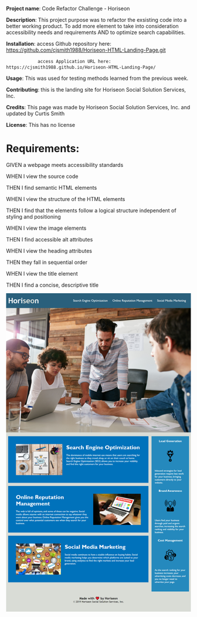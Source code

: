 **Project name**: Code Refactor Challenge - Horiseon

**Description**: This project purpose was to refactor the exsisting code into a better working product. To add more element to take into consideration accessibility needs and 	  requirements AND to optimize search capabilities.


**Installation**: 	access Github repository here: https://github.com/cjsmith1988/Horiseon-HTML-Landing-Page.git


		        access Application URL here: https://cjsmith1988.github.io/Horiseon-HTML-Landing-Page/
				

**Usage**: This was used for testing methods learned from the previous week.

**Contributing**: this is the landing site for Horiseon Social Solution Services, Inc.

**Credits**: This page was made by Horiseon Social Solution Services, Inc. and updated by Curtis Smith

**License**: This has no license


# Requirements:

GIVEN a webpage meets accessibility standards

WHEN I view the source code

THEN I find semantic HTML elements

WHEN I view the structure of the HTML elements

THEN I find that the elements follow a logical structure independent of styling and positioning

WHEN I view the image elements

THEN I find accessible alt attributes

WHEN I view the heading attributes

THEN they fall in sequential order

WHEN I view the title element

THEN I find a concise, descriptive title


![Horiseon Landing Page](assets/images/cjsmith1988.github.io_Horiseon-HTML-Landing-Page_.png)

